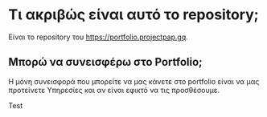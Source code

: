 # Τι ακριβώς είναι αυτό το repository;

Είναι το repository του https://portfolio.projectpap.gq.

## Μπορώ να συνεισφέρω στο Portfolio;

Η μόνη συνεισφορά που μπορείτε να μας κάνετε στο portfolio είναι να μας προτείνετε Υπηρεσίες και αν είναι εφικτό να τις προσθέσουμε.

Test
